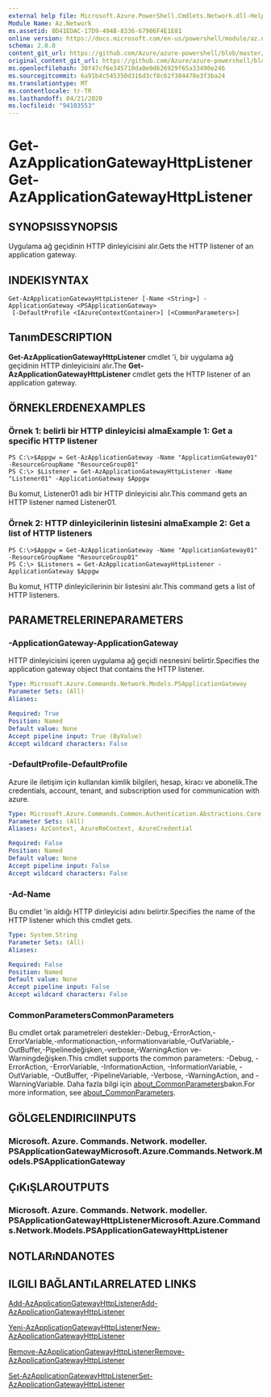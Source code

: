 ```yaml
---
external help file: Microsoft.Azure.PowerShell.Cmdlets.Network.dll-Help.xml
Module Name: Az.Network
ms.assetid: 8D41EDAC-17D9-494B-8336-67906F4E1E81
online version: https://docs.microsoft.com/en-us/powershell/module/az.network/get-azapplicationgatewayhttplistener
schema: 2.0.0
content_git_url: https://github.com/Azure/azure-powershell/blob/master/src/Network/Network/help/Get-AzApplicationGatewayHttpListener.md
original_content_git_url: https://github.com/Azure/azure-powershell/blob/master/src/Network/Network/help/Get-AzApplicationGatewayHttpListener.md
ms.openlocfilehash: 30f47cf6e345710da0e0d626929f65a33490e246
ms.sourcegitcommit: 6a91b4c545350d316d3cf8c62f384478e3f3ba24
ms.translationtype: MT
ms.contentlocale: tr-TR
ms.lasthandoff: 04/21/2020
ms.locfileid: "94103553"
---
```

# <span data-ttu-id="cc7cf-101">Get-AzApplicationGatewayHttpListener</span><span class="sxs-lookup"><span data-stu-id="cc7cf-101">Get-AzApplicationGatewayHttpListener</span></span>

## <span data-ttu-id="cc7cf-102">SYNOPSIS</span><span class="sxs-lookup"><span data-stu-id="cc7cf-102">SYNOPSIS</span></span>
<span data-ttu-id="cc7cf-103">Uygulama ağ geçidinin HTTP dinleyicisini alır.</span><span class="sxs-lookup"><span data-stu-id="cc7cf-103">Gets the HTTP listener of an application gateway.</span></span>

## <span data-ttu-id="cc7cf-104">INDEKI</span><span class="sxs-lookup"><span data-stu-id="cc7cf-104">SYNTAX</span></span>

```
Get-AzApplicationGatewayHttpListener [-Name <String>] -ApplicationGateway <PSApplicationGateway>
 [-DefaultProfile <IAzureContextContainer>] [<CommonParameters>]
```

## <span data-ttu-id="cc7cf-105">Tanım</span><span class="sxs-lookup"><span data-stu-id="cc7cf-105">DESCRIPTION</span></span>
<span data-ttu-id="cc7cf-106">**Get-AzApplicationGatewayHttpListener** cmdlet 'i, bir uygulama ağ geçidinin HTTP dinleyicisini alır.</span><span class="sxs-lookup"><span data-stu-id="cc7cf-106">The **Get-AzApplicationGatewayHttpListener** cmdlet gets the HTTP listener of an application gateway.</span></span>

## <span data-ttu-id="cc7cf-107">ÖRNEKLERDEN</span><span class="sxs-lookup"><span data-stu-id="cc7cf-107">EXAMPLES</span></span>

### <span data-ttu-id="cc7cf-108">Örnek 1: belirli bir HTTP dinleyicisi alma</span><span class="sxs-lookup"><span data-stu-id="cc7cf-108">Example 1: Get a specific HTTP listener</span></span>
```
PS C:\>$Appgw = Get-AzApplicationGateway -Name "ApplicationGateway01" -ResourceGroupName "ResourceGroup01"
PS C:\> $Listener = Get-AzApplicationGatewayHttpListener -Name "Listener01" -ApplicationGateway $Appgw
```

<span data-ttu-id="cc7cf-109">Bu komut, Listener01 adlı bir HTTP dinleyicisi alır.</span><span class="sxs-lookup"><span data-stu-id="cc7cf-109">This command gets an HTTP listener named Listener01.</span></span>

### <span data-ttu-id="cc7cf-110">Örnek 2: HTTP dinleyicilerinin listesini alma</span><span class="sxs-lookup"><span data-stu-id="cc7cf-110">Example 2: Get a list of HTTP listeners</span></span>
```
PS C:\>$Appgw = Get-AzApplicationGateway -Name "ApplicationGateway01" -ResourceGroupName "ResourceGroup01"
PS C:\> $Listeners = Get-AzApplicationGatewayHttpListener -ApplicationGateway $Appgw
```

<span data-ttu-id="cc7cf-111">Bu komut, HTTP dinleyicilerinin bir listesini alır.</span><span class="sxs-lookup"><span data-stu-id="cc7cf-111">This command gets a list of HTTP listeners.</span></span>

## <span data-ttu-id="cc7cf-112">PARAMETRELERINE</span><span class="sxs-lookup"><span data-stu-id="cc7cf-112">PARAMETERS</span></span>

### <span data-ttu-id="cc7cf-113">-ApplicationGateway</span><span class="sxs-lookup"><span data-stu-id="cc7cf-113">-ApplicationGateway</span></span>
<span data-ttu-id="cc7cf-114">HTTP dinleyicisini içeren uygulama ağ geçidi nesnesini belirtir.</span><span class="sxs-lookup"><span data-stu-id="cc7cf-114">Specifies the application gateway object that contains the HTTP listener.</span></span>

```yaml
Type: Microsoft.Azure.Commands.Network.Models.PSApplicationGateway
Parameter Sets: (All)
Aliases:

Required: True
Position: Named
Default value: None
Accept pipeline input: True (ByValue)
Accept wildcard characters: False
```

### <span data-ttu-id="cc7cf-115">-DefaultProfile</span><span class="sxs-lookup"><span data-stu-id="cc7cf-115">-DefaultProfile</span></span>
<span data-ttu-id="cc7cf-116">Azure ile iletişim için kullanılan kimlik bilgileri, hesap, kiracı ve abonelik.</span><span class="sxs-lookup"><span data-stu-id="cc7cf-116">The credentials, account, tenant, and subscription used for communication with azure.</span></span>

```yaml
Type: Microsoft.Azure.Commands.Common.Authentication.Abstractions.Core.IAzureContextContainer
Parameter Sets: (All)
Aliases: AzContext, AzureRmContext, AzureCredential

Required: False
Position: Named
Default value: None
Accept pipeline input: False
Accept wildcard characters: False
```

### <span data-ttu-id="cc7cf-117">-Ad</span><span class="sxs-lookup"><span data-stu-id="cc7cf-117">-Name</span></span>
<span data-ttu-id="cc7cf-118">Bu cmdlet 'in aldığı HTTP dinleyicisi adını belirtir.</span><span class="sxs-lookup"><span data-stu-id="cc7cf-118">Specifies the name of the HTTP listener which this cmdlet gets.</span></span>

```yaml
Type: System.String
Parameter Sets: (All)
Aliases:

Required: False
Position: Named
Default value: None
Accept pipeline input: False
Accept wildcard characters: False
```

### <span data-ttu-id="cc7cf-119">CommonParameters</span><span class="sxs-lookup"><span data-stu-id="cc7cf-119">CommonParameters</span></span>
<span data-ttu-id="cc7cf-120">Bu cmdlet ortak parametreleri destekler:-Debug,-ErrorAction,-ErrorVariable,-ınformationaction,-ınformationvariable,-OutVariable,-OutBuffer,-Pipelinedeğişken,-verbose,-WarningAction ve-Warningdeğişken.</span><span class="sxs-lookup"><span data-stu-id="cc7cf-120">This cmdlet supports the common parameters: -Debug, -ErrorAction, -ErrorVariable, -InformationAction, -InformationVariable, -OutVariable, -OutBuffer, -PipelineVariable, -Verbose, -WarningAction, and -WarningVariable.</span></span> <span data-ttu-id="cc7cf-121">Daha fazla bilgi için [about_CommonParameters](http://go.microsoft.com/fwlink/?LinkID=113216)bakın.</span><span class="sxs-lookup"><span data-stu-id="cc7cf-121">For more information, see [about_CommonParameters](http://go.microsoft.com/fwlink/?LinkID=113216).</span></span>

## <span data-ttu-id="cc7cf-122">GÖLGELENDIRICI</span><span class="sxs-lookup"><span data-stu-id="cc7cf-122">INPUTS</span></span>

### <span data-ttu-id="cc7cf-123">Microsoft. Azure. Commands. Network. modeller. PSApplicationGateway</span><span class="sxs-lookup"><span data-stu-id="cc7cf-123">Microsoft.Azure.Commands.Network.Models.PSApplicationGateway</span></span>

## <span data-ttu-id="cc7cf-124">ÇıKıŞLAR</span><span class="sxs-lookup"><span data-stu-id="cc7cf-124">OUTPUTS</span></span>

### <span data-ttu-id="cc7cf-125">Microsoft. Azure. Commands. Network. modeller. PSApplicationGatewayHttpListener</span><span class="sxs-lookup"><span data-stu-id="cc7cf-125">Microsoft.Azure.Commands.Network.Models.PSApplicationGatewayHttpListener</span></span>

## <span data-ttu-id="cc7cf-126">NOTLARıNDA</span><span class="sxs-lookup"><span data-stu-id="cc7cf-126">NOTES</span></span>

## <span data-ttu-id="cc7cf-127">ILGILI BAĞLANTıLAR</span><span class="sxs-lookup"><span data-stu-id="cc7cf-127">RELATED LINKS</span></span>

[<span data-ttu-id="cc7cf-128">Add-AzApplicationGatewayHttpListener</span><span class="sxs-lookup"><span data-stu-id="cc7cf-128">Add-AzApplicationGatewayHttpListener</span></span>](./Add-AzApplicationGatewayHttpListener.md)

[<span data-ttu-id="cc7cf-129">Yeni-AzApplicationGatewayHttpListener</span><span class="sxs-lookup"><span data-stu-id="cc7cf-129">New-AzApplicationGatewayHttpListener</span></span>](./New-AzApplicationGatewayHttpListener.md)

[<span data-ttu-id="cc7cf-130">Remove-AzApplicationGatewayHttpListener</span><span class="sxs-lookup"><span data-stu-id="cc7cf-130">Remove-AzApplicationGatewayHttpListener</span></span>](./Remove-AzApplicationGatewayHttpListener.md)

[<span data-ttu-id="cc7cf-131">Set-AzApplicationGatewayHttpListener</span><span class="sxs-lookup"><span data-stu-id="cc7cf-131">Set-AzApplicationGatewayHttpListener</span></span>](./Set-AzApplicationGatewayHttpListener.md)


